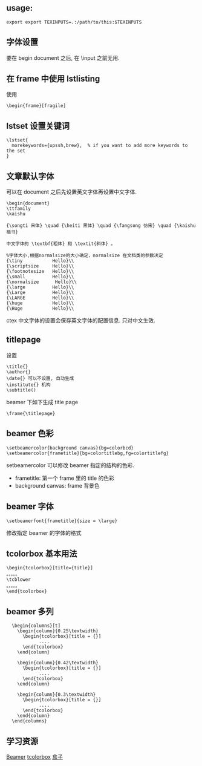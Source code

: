 ## usage:

```
export export TEXINPUTS=.:/path/to/this:$TEXINPUTS
```




## 字体设置
要在 begin document 之后, 在 \input 之前无用.

## 在 frame 中使用 lstlisting
使用
```
\begin{frame}[fragile]
```


## lstset 设置关键词
```
\lstset{
  morekeywords={upssh,brew},  % if you want to add more keywords to the set
}
```


## 文章默认字体

可以在 document 之后先设置英文字体再设置中文字体.
```
\begin{document}
\ttfamily
\kaishu

{\songti 宋体} \quad {\heiti 黑体} \quad {\fangsong 仿宋} \quad {\kaishu 楷书}

中文字体的 \textbf{粗体} 和 \textit{斜体} 。

%字体大小,根据normalsize的大小确定，normalsize 在文档类的参数决定
{\tiny           Hello}\\
{\scriptsize     Hello}\\
{\footnotesize   Hello}\\
{\small          Hello}\\
{\normalsize      Hello}\\
{\large          Hello}\\
{\Large          Hello}\\
{\LARGE          Hello}\\
{\huge           Hello}\\
{\Huge           Hello}\\
```
ctex 中文字体的设置会保存英文字体的配置信息. 只对中文生效.


## titlepage
设置
```
\title{}
\author{}
\date{} 可以不设置, 自动生成
\institute{} 机构
\subtitle()
```

beamer 下如下生成 title page
```
\frame{\titlepage}
```

## beamer 色彩

```
\setbeamercolor{background canvas}{bg=colorbcd}
\setbeamercolor{frametitle}{bg=colortitlebg,fg=colortitlefg}
```
setbeamercolor 可以修改 beamer 指定的结构的色彩.

* frametitle: 第一个 frame 里的 title 的色彩
* background canvas: frame 背景色


## beamer 字体

```
\setbeamerfont{frametitle}{size = \large}
```
修改指定 beamer 的字体的格式

## tcolorbox 基本用法
```
\begin{tcolorbox}[title={title}]
。。。。。
\tcblower
。。。。。
\end{tcolorbox}
```


## beamer 多列

```
  \begin{columns}[t]
    \begin{column}{0.25\textwidth}
      \begin{tcolorbox}[title = {}]
            ....
      \end{tcolorbox}
    \end{column}

    \begin{column}{0.42\textwidth}
      \begin{tcolorbox}[title = {}]
            ....
      \end{tcolorbox}
    \end{column}

    \begin{column}{0.3\textwidth}
      \begin{tcolorbox}[title = {}]
            ....
      \end{tcolorbox}
    \end{column}
  \end{columns}
```


## 学习资源
[Beamer](https://cn.sharelatex.com/learn/Beamer)
[tcolorbox](https://liam0205.me/2016/07/22/using-the-tcolorbox-package-to-create-a-new-theorem-environment/)
[盒子](https://liam0205.me/2018/05/21/TeX-by-Topic-boxes/)
